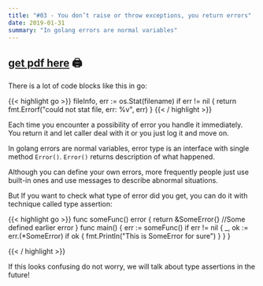 ```yaml
---
title: "#03 - You don’t raise or throw exceptions, you return errors"
date: 2019-01-31
summary: "In golang errors are normal variables"
---
```


## [get pdf here](/gott/episode03.pdf) 🖨
There is a lot of code blocks like this in go:

{{< highlight go >}}
fileInfo, err := os.Stat(filename)
if err != nil {
    return fmt.Errorf("could not stat file, err: %v", err)
}
{{< / highlight >}}

Each time you encounter a possibility of error you handle it immediately. You return it and let caller deal with it or you just log it and move on.

In golang errors are normal variables, ​error ​type is an interface with single method ​`Error()`​. `​Error()`​ ​returns description of what happened.

Although you can define your own errors, more frequently people just use built-in ones and use messages to describe abnormal situations.

But If you want to check what type of error did you get, you can do it with technique called ​type assertion​:
 
{{< highlight go >}}
func someFunc() error {
	return &SomeError{} //Some defined earlier error
}
func main() {
	err := someFunc()
	if err != nil {
		_, ok := err.(*SomeError)
		if ok {
			fmt.Println("This is SomeError for sure")
		}
	}
}

{{< / highlight >}}

If this looks confusing do not worry, we will talk about type assertions in the future!
